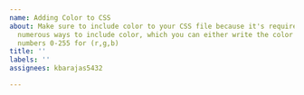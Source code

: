 ```yaml
---
name: Adding Color to CSS
about: Make sure to include color to your CSS file because it's required. There are
  numerous ways to include color, which you can either write the color name or write
  numbers 0-255 for (r,g,b)
title: ''
labels: ''
assignees: kbarajas5432

---
```



